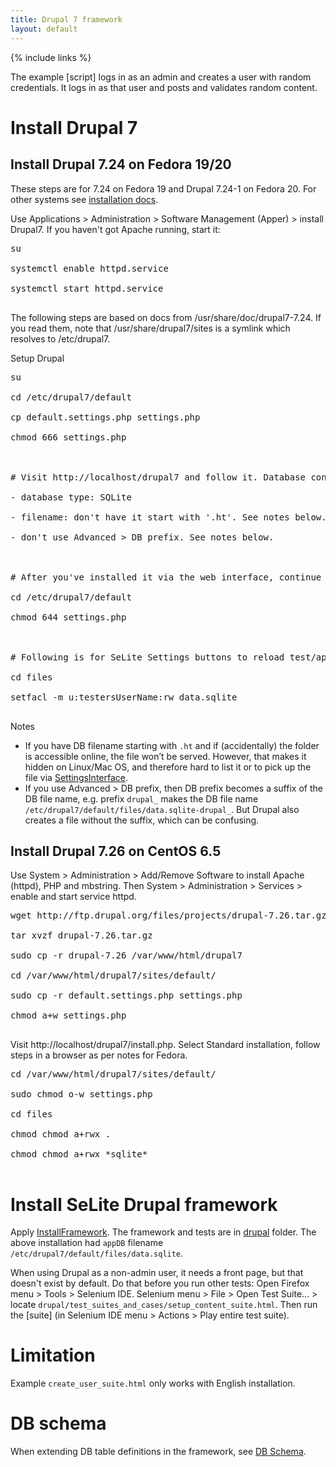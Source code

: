 ```yaml
---
title: Drupal 7 framework
layout: default
---
```

{% include links %}

The example [script] logs in as an admin and creates a user with random credentials. It logs in as that user and posts and validates random content.

# Install Drupal 7 #

## Install Drupal 7.24 on Fedora 19/20 ##
These steps are for 7.24 on Fedora 19 and Drupal 7.24-1 on Fedora 20. For other systems see [installation docs](https://drupal.org/documentation/install).

Use Applications > Administration > Software Management (Apper) > install Drupal7. If you haven't got Apache running, start it:
<pre>
su<br>
systemctl enable httpd.service<br>
systemctl start httpd.service<br>
</pre>

The following steps are based on docs from /usr/share/doc/drupal7-7.24. If you read them, note that /usr/share/drupal7/sites is a symlink which resolves to /etc/drupal7.

Setup Drupal
<pre>
su<br>
cd /etc/drupal7/default<br>
cp default.settings.php settings.php<br>
chmod 666 settings.php<br>
<br>
# Visit http://localhost/drupal7 and follow it. Database configuration<br>
- database type: SQLite<br>
- filename: don't have it start with '.ht'. See notes below.<br>
- don't use Advanced > DB prefix. See notes below.<br>
<br>
# After you've installed it via the web interface, continue as root user:<br>
cd /etc/drupal7/default<br>
chmod 644 settings.php<br>
<br>
# Following is for SeLite Settings buttons to reload test/app/vanilla DB. (Or do it per group or in a less restrictive way, as you need.)<br>
cd files<br>
setfacl -m u:testersUserName:rw data.sqlite<br>
</pre>
<a href='Hidden comment: TODO test DB prefix
'></a>

Notes

  * If you have DB filename starting with `.ht` and if (accidentally) the folder is accessible online, the file won’t be served. However, that makes it hidden on Linux/Mac OS, and therefore hard to list it or to pick up the file via [SettingsInterface](SettingsInterface).
  * If you use Advanced > DB prefix, then DB prefix becomes a suffix of the DB file name, e.g. prefix `drupal_` makes the DB file name `/etc/drupal7/default/files/data.sqlite-drupal_`. But Drupal also creates a file without the suffix, which can be confusing.

## Install Drupal 7.26 on CentOS 6.5 ##
Use System > Administration > Add/Remove Software to install Apache (httpd), PHP and mbstring. Then System > Administration > Services > enable and start service httpd.

<pre>
wget http://ftp.drupal.org/files/projects/drupal-7.26.tar.gz<br>
tar xvzf drupal-7.26.tar.gz<br>
sudo cp -r drupal-7.26 /var/www/html/drupal7<br>
cd /var/www/html/drupal7/sites/default/<br>
sudo cp -r default.settings.php settings.php<br>
chmod a+w settings.php<br>
</pre>

Visit http://localhost/drupal7/install.php. Select Standard installation, follow steps in a browser as per notes for Fedora.

<pre>
cd /var/www/html/drupal7/sites/default/<br>
sudo chmod o-w settings.php<br>
cd files<br>
chmod chmod a+rwx .<br>
chmod chmod a+rwx *sqlite*<br>
</pre>

# Install SeLite Drupal framework #
Apply [InstallFramework](InstallFramework). The framework and tests are in [drupal](https://code.google.com/p/selite/source/browse/drupal) folder. The above installation had `appDB` filename `/etc/drupal7/default/files/data.sqlite`.

When using Drupal as a non-admin user, it needs a front page, but that doesn't exist by default. Do that before you run other tests: Open Firefox menu > Tools > Selenium IDE. Selenium menu > File > Open Test Suite... > locate `drupal/test_suites_and_cases/setup_content_suite.html`. Then run the [suite] (in Selenium IDE menu > Actions > Play entire test suite).

# Limitation #
Example `create_user_suite.html` only works with English installation.

# DB schema #
When extending DB table definitions in the framework, see [DB Schema](https://drupal.org/node/1785994).